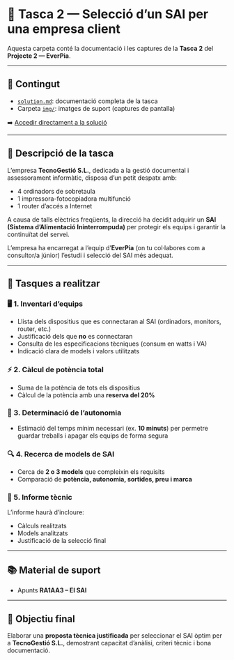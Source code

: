 # 📘 Tasca 2 — Selecció d’un SAI per una empresa client

Aquesta carpeta conté la documentació i les captures de la **Tasca 2** del **Projecte 2 — EverPia**.

---

## 📄 Contingut
- [`solution.md`](./solution.md): documentació completa de la tasca  
- Carpeta [`img/`](./img): imatges de suport (captures de pantalla)  

➡️ [Accedir directament a la solució](./solution.md)

---

## 🧠 Descripció de la tasca
L’empresa **TecnoGestió S.L.**, dedicada a la gestió documental i assessorament informàtic, disposa d’un petit despatx amb:
- 4 ordinadors de sobretaula  
- 1 impressora-fotocopiadora multifunció  
- 1 router d’accés a Internet  

A causa de talls elèctrics freqüents, la direcció ha decidit adquirir un **SAI (Sistema d’Alimentació Ininterrompuda)** per protegir els equips i garantir la continuïtat del servei.

L’empresa ha encarregat a l’equip d’**EverPia** (on tu col·labores com a consultor/a júnior) l’estudi i selecció del SAI més adequat.

---

## 🧩 Tasques a realitzar

### 🖥️ 1. Inventari d’equips
- Llista dels dispositius que es connectaran al SAI (ordinadors, monitors, router, etc.)  
- Justificació dels que **no** es connectaran  
- Consulta de les especificacions tècniques (consum en watts i VA)  
- Indicació clara de models i valors utilitzats

### ⚡ 2. Càlcul de potència total
- Suma de la potència de tots els dispositius  
- Càlcul de la potència amb una **reserva del 20%**

### 🔋 3. Determinació de l’autonomia
- Estimació del temps mínim necessari (ex. **10 minuts**) per permetre guardar treballs i apagar els equips de forma segura

### 🔍 4. Recerca de models de SAI
- Cerca de **2 o 3 models** que compleixin els requisits  
- Comparació de **potència, autonomia, sortides, preu i marca**

### 🧾 5. Informe tècnic
L’informe haurà d’incloure:
- Càlculs realitzats  
- Models analitzats  
- Justificació de la selecció final  

---

## 📚 Material de suport
- Apunts **RA1AA3 – El SAI**

---

## 🏁 Objectiu final
Elaborar una **proposta tècnica justificada** per seleccionar el SAI òptim per a **TecnoGestió S.L.**, demostrant capacitat d’anàlisi, criteri tècnic i bona documentació.
